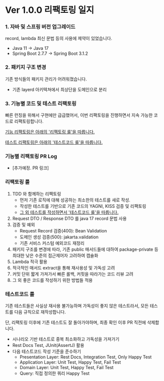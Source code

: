 # Ver 1.0.0 리팩토링 일지

### 1. 자바 및 스프링 버전 업그레이드
record, lambda 최신 문법 등의 사용에 제약이 있었습니다. 
- Java 11 -> Java 17
- Spring Boot 2.7.7 -> Spring Boot 3.1.2

### 2. 패키지 구조 변경
기존 방식들의 패키지 관리가 어려워졌습니다.
- 기존 layerd 아키텍쳐에서 최상단을 도메인으로 분리

### 3. 기능별 코드 및 테스트 리팩토링
빠른 런칭을 위해서 구현에만 급급했어서, 이번 리팩토링을 진행하면서 지속 가능한 코드로 리팩토링합니다.

<a href="#리팩토링-룰">기능 리팩토링은 아래의 '리팩토링 룰'을 따릅니다.</a>

<a href="#테스트코드-룰">테스트 리팩토링은 아래의 '테스트코드 룰'을 따릅니다.</a>

### 기능별 리팩토링 PR Log
- [추가예정. PR 링크]

### 리팩토링 룰
1. TDD 와 함께하는 리팩토링
    - 먼저 기존 로직에 대해 성공하는 최소한의 테스트를 새로 작성.
    - 작성한 테스트를 기반으로 기존 코드의 YAGNI, KISS 검증 및 리팩토링
    - <a href="#테스트코드-룰">그 외 테스트를 작성하면서 '테스트코드 룰'을 따릅니다.</a>
2. Request DTO / Response DTO 를 java 17 record 문법 사용
3. 검증 및 예외
    - Request Record 검증(400): Bean Validation 
    - 도메인 생성 검증(500): jakarta.validation
    - 기존 서비스 커스텀 예외코드 재정리
4. 패키지 구조를 변경에 따라, 기존 public 매서드들에 대하여 package-private 등 최대한 낮은 수준의 접근제어자 고려하여 캡슐화
5. Lambda 적극 활용
6. 적극적인 매서드 extract을 통해 재사용성 및 가독성 고려
7. 커밋 단위 짧게 가져가서 빠른 롤백, 커핏을 따라가는 코드 리뷰 고려 
8. 그 외 좋은 코드를 작성하기 위한 방법들 적용


### 테스트코드 룰
기존 테스트들은 사실상 재사용 불가능하며 가독성이 좋지 않은 테스트라서, 모든 테스트를 다음 규칙으로 재작성합니다.

단, 리팩토링 이후에 기존 테스트도 잘 돌아가야하며, 최종 확인 이후 PR 직전에 삭제합니다.
   - 시나리오 기반 테스트로 중복 최소화하고 가독성을 가져가기
   - Rest Docs Test, JUnit(AssertJ) 활용
   - 다음 테스트코드 작성 기준을 준수하기
     - Presentation Layer: Rest Docs, Integration Test, Only Happy Test
     - Application Layer: Unit Test, Happy Test, Fail Test
     - Domain Layer: Unit Test, Happy Test, Fail Test
     - Query: 직접 정의한 쿼리 Happy Test
